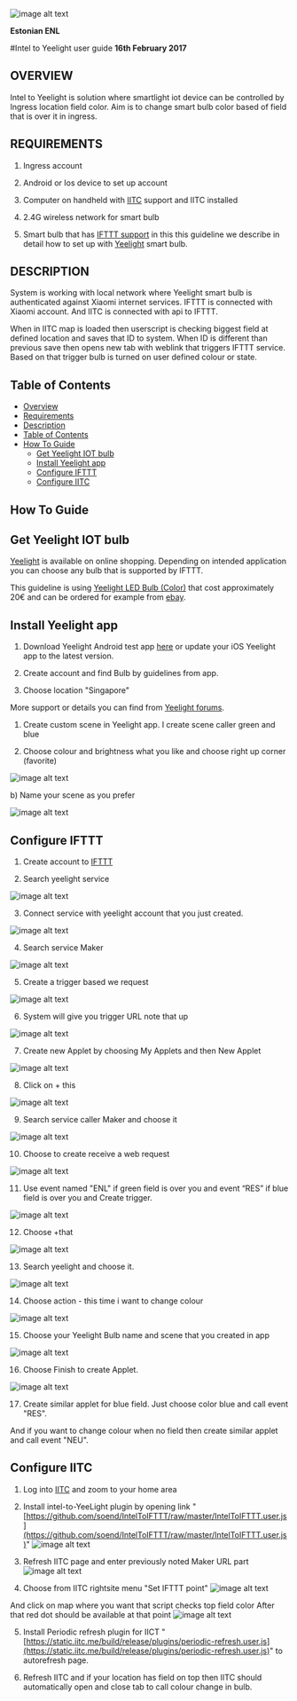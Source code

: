 ![image alt text](/public/BMbpD6rCZ1qoniF20u7H2A_img_0.png)

**Estonian ENL**

#Intel to Yeelight user guide
**16th February 2017**

## OVERVIEW

Intel to Yeelight is solution where smartlight iot device can be controlled by Ingress location field color. Aim is to change smart bulb color based of field that is over it in ingress.

## REQUIREMENTS

1. Ingress account

2. Android or Ios device to set up account

3. Computer on handheld with [IITC](http://iitc) support and IITC installed

4. 2.4G wireless network for smart bulb

5. Smart bulb that has [IFTTT support](https://ifttt.com/search/services) in this this guideline we describe in detail how to set up with [Yeelight](https://www.yeelight.com/) smart bulb.

## DESCRIPTION

System is working with local network where Yeelight smart bulb is authenticated against Xiaomi internet services. IFTTT is connected with Xiaomi account. And IITC is connected with api to IFTTT.

When in IITC map is loaded then userscript is checking biggest field at defined location and saves that ID to system. When ID is different than  previous save then opens new tab with weblink that triggers IFTTT service. Based on that trigger bulb is turned on user defined colour or state.

## Table of Contents

  * [Overview](#overview)
  * [Requirements](#requirements)
  * [Description](#description)
  * [Table of Contents](#table-of-contents)
  * [How To Guide](#how-to-guide)
    * [Get Yeelight IOT bulb](#get-yeelight-iot-bulb)
    * [Install Yeelight app](#install-yeelight-app)
    * [Configure IFTTT](#configure-ifttt)
    * [Configure IITC](#configure-iitc)

## How To Guide

## Get Yeelight IOT bulb

[Yeelight](https://www.yeelight.com/) is available on online shopping. Depending on intended application you can choose any bulb that is supported by IFTTT.

This guideline is using [Yeelight LED Bulb (Color)](https://www.yeelight.com/en_US/product/wifi-led-c) that cost approximately 20€ and can be ordered for example from [ebay](http://www.ebay.co.uk/itm/Xiaomi-Yeelight-220V-9W-E27-LED-Wireless-WIFI-Control-Smart-Color-Light-Bulb-/182268890449).

## Install Yeelight app

1. Download Yeelight Android test app [here](http://42.96.138.58/app/android/standalone/yeelight.apk) or update your iOS Yeelight app to the latest version.

2. Create account and find Bulb by guidelines from app.

3. Choose location "Singapore"

More support or details you can find from [Yeelight forums](http://forum.yeelight.com/t/yeelight-ifttt-service-is-now-officially-published/225).

1. Create custom scene in Yeelight app. I create scene caller green and blue

1. Choose colour and brightness what you like and choose right up corner (favorite)

![image alt text](/public/BMbpD6rCZ1qoniF20u7H2A_img_1.png)

b) Name your scene as you prefer

![image alt text](/public/BMbpD6rCZ1qoniF20u7H2A_img_2.png)

## Configure IFTTT

1. Create account to [IFTTT](https://ifttt.com/)

2. Search yeelight service

![image alt text](/public/BMbpD6rCZ1qoniF20u7H2A_img_3.png)

3.  Connect service with yeelight account that you just created.

![image alt text](/public/BMbpD6rCZ1qoniF20u7H2A_img_4.png)

4. Search service Maker

![image alt text](/public/BMbpD6rCZ1qoniF20u7H2A_img_5.png)

5. Create a trigger based we request

![image alt text](/public/BMbpD6rCZ1qoniF20u7H2A_img_6.png)

6. System will give you trigger URL note that up

![image alt text](/public/BMbpD6rCZ1qoniF20u7H2A_img_7.png)

7. Create new Applet by choosing My Applets and then New Applet

![image alt text](/public/BMbpD6rCZ1qoniF20u7H2A_img_8.png)

8. Click on + this

![image alt text](/public/BMbpD6rCZ1qoniF20u7H2A_img_9.png)

9. Search service caller Maker and choose it

![image alt text](/public/BMbpD6rCZ1qoniF20u7H2A_img_10.png)

10. Choose to create receive a web request

![image alt text](/public/BMbpD6rCZ1qoniF20u7H2A_img_11.png)

11. Use event named "ENL" if green field is over you and event “RES” if blue field is over you and Create trigger.

![image alt text](/public/BMbpD6rCZ1qoniF20u7H2A_img_12.png)

12. Choose +that

![image alt text](/public/BMbpD6rCZ1qoniF20u7H2A_img_13.png)

13. Search yeelight and choose it.

![image alt text](/public/BMbpD6rCZ1qoniF20u7H2A_img_14.png)

14. Choose action - this time i want to change colour

![image alt text](/public/BMbpD6rCZ1qoniF20u7H2A_img_15.png)

15. Choose your Yeelight Bulb name and scene that you created in app

![image alt text](/public/BMbpD6rCZ1qoniF20u7H2A_img_16.png)

16. Choose Finish to create Applet.

![image alt text](/public/BMbpD6rCZ1qoniF20u7H2A_img_17.png)

17. Create similar applet for blue field. Just choose color blue and call event "RES".

And if you want to change colour when no field then create similar applet and call event "NEU".

## Configure IITC

1. Log into [IITC](https://www.ingress.com/intel) and zoom to your home area

2. Install intel-to-YeeLight plugin by opening link "[https://github.com/soend/IntelToIFTTT/raw/master/IntelToIFTTT.user.js](https://github.com/soend/IntelToIFTTT/raw/master/IntelToIFTTT.user.js)" 
![image alt text](/public/BMbpD6rCZ1qoniF20u7H2A_img_18.png)

3. Refresh IITC page and enter previously noted Maker URL part
![image alt text](/public/BMbpD6rCZ1qoniF20u7H2A_img_19.png)

4. Choose from IITC rightsite menu "Set IFTTT point"
![image alt text](/public/BMbpD6rCZ1qoniF20u7H2A_img_20.png)

  And click on map where you want that script checks top field color
  After that red dot should be available at that point
  ![image alt text](/public/BMbpD6rCZ1qoniF20u7H2A_img_21.png)

5. Install Periodic refresh plugin for IICT "[https://static.iitc.me/build/release/plugins/periodic-refresh.user.js](https://static.iitc.me/build/release/plugins/periodic-refresh.user.js)" to autorefresh page.

6. Refresh IITC and if your location has field on top then IITC should automatically open and close tab to call colour change in bulb.

